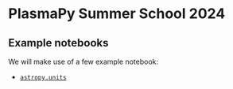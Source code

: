 # PlasmaPy Summer School 2024


## Example notebooks

We will make use of a few example notebook:

 - [`astropy.units`](https://colab.research.google.com/github/plasmapy-summer-school/blob/main/notebooks/astropy-units-completed.ipynb)
